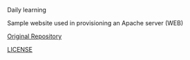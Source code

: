 Daily learning

Sample website used in provisioning an Apache server (WEB)

[Original Repository](https://github.com/denilsonbonatti/linux-site-dio "Original Repository")

[LICENSE](./LICENSE)

